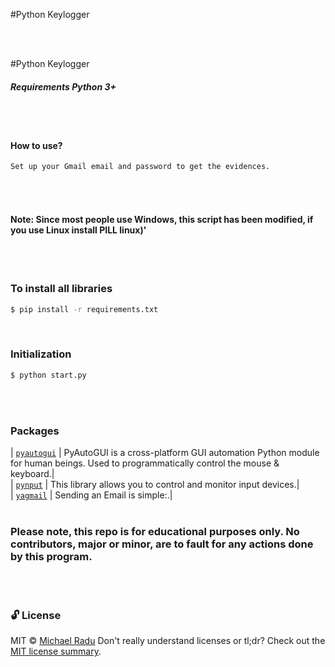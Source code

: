 #Python Keylogger
                                            

<!-- ![key_send](https://user-images.githubusercontent.com/47280551/70974252-1815a680-2086-11ea-9f90-ae618d383e2c.gif) -->
<br><br> 

#Python Keylogger
##### Requirements Python 3+
<br><br> 


#### How to use?

```sh
Set up your Gmail email and password to get the evidences.
```
<br><br> 


#### Note: Since most people use Windows, this script has been modified, if you use Linux install PILL linux)'

<br><br>
 
### To install all libraries
```sh
$ pip install -r requirements.txt
```
<br>


### Initialization 

```sh
$ python start.py
```
<br><br> 



### Packages
| [`pyautogui`](https://github.com/psf/requests) | PyAutoGUI is a cross-platform GUI automation Python module for human beings. Used to programmatically control the mouse & keyboard.|<br>
| [`pynput`](https://pypi.org/project/pynput/) | This library allows you to control and monitor input devices.|<br>
| [`yagmail`](https://pypi.org/project/yagmail/) | Sending an Email is simple:.|
<br><br> 


### Please note, this repo is for educational purposes only. No contributors, major or minor, are to fault for any actions done by this program.
<br><br> 


### 🔓 License 
MIT © [Michael Radu](https://michaelradu.cf)
Don't really understand licenses or tl;dr? Check out the [MIT license summary](https://tldrlegal.com/license/mit-license).

<br><br> 


